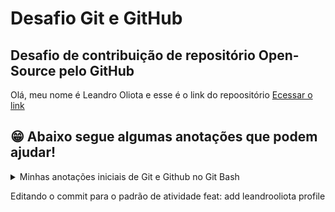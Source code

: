 # Desafio Git e GitHub
## Desafio de contribuição de repositório Open-Source pelo GitHub
Olá, meu nome é Leandro Oliota e esse é o link do repoositório [Ecessar o link](https://github.com/leandrooliota/dio-lab-open-source)

## 😁 Abaixo segue algumas anotações que podem ajudar!
<details>

<summary>Minhas anotações iniciais de Git e Github no Git Bash</summary>

### Pode ver como anotei alguns comandos e comentários

GIT e GITHUB
//procurar uma pasta para ser a pasta local de reposição de diretórios
Criar uma pasta de reposição
$ mkdir repo-local

$ git init
//para inicializar um repositório git (essa pasta local ganha o arquivo oculto .git e está pronta para se comunicar com a pasta remota


//clocando um repositório do remoto
$ git clone URL.do.repositório


//dar um $ cat config           dentro do .git do diretório mostra as configurações

//para saber quais link remotos estão conectados
$ git remote -v

//adicionar o local com o remoto
$ git remote add origin URL.do.repositório

//para limpar a tela
$ clear
Ou CTRL+L

//Inicialize um repositório Git no diretório escolhido: 
$ git init

//Dando o comando abaixo eu removo a força uma pasta de um “diretório escolhido”
$ rm – rf .git
//Deixando a pasta de ser um repositório git

//Para verificar basta dar o comando 
$ git status

//Para entrar em uma pasta
$ cd nome.da.pasta/

//Para voltar
$ cd ..
//Restaurar um arquivo modificado (voltar atrás na modificação)
$ git restore nome.exato.do.arquivo
Ex. $ git restore README.md

//Depois posso confirmar com 
$ git status

//Ver o histórico dos nossos commits
$ git log

//Corrigir essa mensagem (escrever a nova mensagem dentro do parêntese)
$ git commit –amend -m”adiciona gitignore e diretórios aaulas e resumos”

//outra forma
$ git commit –amend
Vai entrar no editor
i (para editar)
apertar ESC sair da edição
:wq (sair do editor de commit)

$ git log
// para rever novamente os commits e ver se foi alterado

Para restaurar um commit inicial
$ git reset --soft (colar o código do commit inicial)
//1) Como criar um commit:
1 Adicione o conteúdo que deseja inserir no commit: 
$ git add .
2 Crie um commit e adicione uma mensagem descritiva: $ git commit -m "message"

// git reset --mixed (é o comportamento padrão)
$ git reset --mixed (colar o rest do ultimo commit – igual em cima)
//vou adicionar novo comentário 
$ git add .

Depois
$ git commit -m”mixed”
//basicamente tem que fazer uma mudança e adicionar um comentário

$ git reset --hard (código do commit)
// vai ignorar todos os arquivos anteriores e desfez ele(apagou tudo)

Histórico detalhado (mostra todos os commit em histórico)
$ git reflog

//para criar diretório mkdir + nome do diretório
$ mkdir resumos
//inserir arquivos touch + nome dos arquivos
$ touch resumos/aula-01.md resumos/aula-02.md

$ git add . 
//adicionar os arquivos para area de preparação

$ git reset (nome do arquivos específico)
$ git reset resumos/aula-01.md
//tirou os arquivos da area de preparação

$ git restore –staged resumos/aula-02.md
//removeu de outra forma os arquivos da área de preparação


git remote add origin https://github.com/leandrooliota/dio-resumos-git-e-github.git

enviando do local para o remoto
$ git push -u origin main


Dentro do repositório para abrir o editor WEB usa o atalho clicando na tecla .
.

Como trazer do remoto para o local
AAAAAAAAA para fazer o git pull eu tenho que está dentro da pasta de origem (origin) a pasto do backup, ou a pasta que clonei
No meu caso a pasta “iniciando” dentro da pasta REPO-LOCAL do drive
Mas o pull é feito dentro da pasta clonada ou baixada, no local para o remoto
$ git pull


Passo 1
$ echo “commit-1-branch-main” > commit-1-branch-main.txt
//vai adicionar um comentário e um arquivo
Esse comando no Git Bash cria um arquivo de texto chamado commit-1-branch-main.txt e escreve dentro dele o texto "commit-1-branch-main". Vamos quebrar isso em partes:
•	echo: É um comando utilizado para imprimir texto no terminal.
•	"commit-1-branch-main": É o texto que será impresso.
•	> commit-1-branch-main.txt: É um redirecionamento que pega a saída do comando echo (que seria apenas imprimir o texto no terminal) e a direciona para um arquivo chamado commit-1-branch-main.txt, criando-o se ele ainda não existir ou sobrescrevendo seu conteúdo se já existir.
Portanto, após executar esse comando no Git Bash, você terá um arquivo de texto chamado commit-1-branch-main.txt com o conteúdo "commit-1-branch-main".

Passo 2
$ git add .

O comando:

git add .
significa "adicionar todas as alterações na área de staging". Vamos entender melhor:
Quebra do comando:
•	git add → Adiciona arquivos ao staging area (área de preparação para commit).
•	. → Significa "todos os arquivos no diretório atual e subdiretórios".
O que acontece ao rodar esse comando?
•	Se você criou um novo arquivo (commit-1-branch-main.txt no seu caso), ele será adicionado ao controle do Git.
•	Se você modificou algum arquivo já existente, essa modificação será incluída no staging.
•	Se você excluiu arquivos, essa remoção também será preparada para commit.
Depois de git add ., os arquivos não foram salvos definitivamente no repositório, apenas preparados para o commit. Para salvar as alterações no histórico do Git, o próximo passo é usar:
bash
CopyEdit
git commit -m "Mensagem explicando a alteração"
Se precisar de mais detalhes, me avise! 🚀

Passo 3
Próximo passo é o 
$ git commit -m ”Mensagem explicando a alteração”


Adicionando uma Branch teste
$ git checkout -b teste
O comando:
bash
CopyEdit
git checkout -b teste
faz duas coisas ao mesmo tempo:
1.	Cria uma nova branch chamada teste.
2.	Faz o checkout (ou seja, muda para essa nova branch imediatamente).
Portanto, após executar esse comando, você estará trabalhando na branch teste. Se desejar voltar para outra branch, pode usar o comando git checkout nome-da-branch.


•	Voltar para o Branch main
$git checkout main
// os comandos que foram criados na teste não estarão aqui na main

$ git Branch -v
//vai listar o último commit de cada Branch

•	MESCLANDO AS BRANCHS

$git merge nome.da.branch
$git merge teste
//no nosso caso a Branch teste

•	Excluir a Branch teste
$ git Branch -d teste

```ruby
   puts "Leandro Oliota"
```

</details>

Editando o commit para o padrão de atividade
feat: add leandrooliota profile
